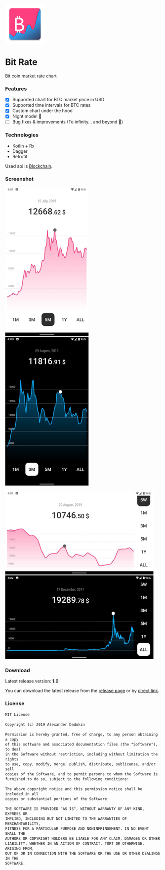 <img src="https://raw.githubusercontent.com/st235/BitObserver/master/images/icon.png" width="128" height="128">

# Bit Rate

Bit coin market rate chart

### Features

- [x] Supported chart for BTC market price in USD
- [x] Supported time intervals for BTC rates
- [x] Custom chart under the hood
- [x] Night mode! 🌝
- [ ] Bug fixes & improvements (To infinity... and beyond 🚀)

### Technologies
- Kotlin + Rx
- Dagger
- Retrofit

Used api is [Blockchain](https://www.blockchain.com/api/charts_api).

### Screenshot

<img src="https://raw.githubusercontent.com/st235/BitObserver/master/images/daily_interface.jpeg" width="270" height="480"> <img src="https://raw.githubusercontent.com/st235/BitObserver/master/images/nightly_interface.jpeg" width="270" height="480">

<img src="https://raw.githubusercontent.com/st235/BitObserver/master/images/daily_interface_land.jpeg" width="480" height="270"> <img src="https://raw.githubusercontent.com/st235/BitObserver/master/images/nightly_interface_land.jpeg" width="480" height="270">

### Download

Latest release version: **1.0**

You can download the latest release from the [release page](https://github.com/st235/BitObserver/releases) or by [direct link](https://github.com/st235/BitObserver/releases/tag/1.0).

### License

```text
MIT License

Copyright (c) 2019 Alexander Dadukin

Permission is hereby granted, free of charge, to any person obtaining a copy
of this software and associated documentation files (the "Software"), to deal
in the Software without restriction, including without limitation the rights
to use, copy, modify, merge, publish, distribute, sublicense, and/or sell
copies of the Software, and to permit persons to whom the Software is
furnished to do so, subject to the following conditions:

The above copyright notice and this permission notice shall be included in all
copies or substantial portions of the Software.

THE SOFTWARE IS PROVIDED "AS IS", WITHOUT WARRANTY OF ANY KIND, EXPRESS OR
IMPLIED, INCLUDING BUT NOT LIMITED TO THE WARRANTIES OF MERCHANTABILITY,
FITNESS FOR A PARTICULAR PURPOSE AND NONINFRINGEMENT. IN NO EVENT SHALL THE
AUTHORS OR COPYRIGHT HOLDERS BE LIABLE FOR ANY CLAIM, DAMAGES OR OTHER
LIABILITY, WHETHER IN AN ACTION OF CONTRACT, TORT OR OTHERWISE, ARISING FROM,
OUT OF OR IN CONNECTION WITH THE SOFTWARE OR THE USE OR OTHER DEALINGS IN THE
SOFTWARE.

```
